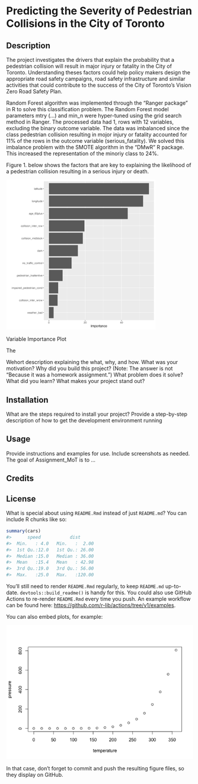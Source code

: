 
<!-- README.md is generated from README.Rmd. Please edit that file -->

# Predicting the Severity of Pedestrian Collisions in the City of Toronto

## Description

The project investigates the drivers that explain the probability that a
pedestrian collision will result in major injury or fatality in the City
of Toronto. Understanding theses factors could help policy makers design
the appropriate road safety campaigns, road safety infrastructure and
similar activities that could contribute to the success of the City of
Toronto’s Vision Zero Road Safety Plan.

Random Forest algorithm was implemented through the “Ranger package” in
R to solve this classification problem. The Random Forest model
parameters mtry (…) and min_n were hyper-tuned using the grid search
method in Ranger. The processed data had 1, rows with 12 variables,
excluding the binary outcome variable. The data was imbalanced since the
class pedestrian collision resulting in mojor injury or fatality
accounted for 11% of the rows in the outcome variable
(serious_fatality). We solved this imbalance problem with the SMOTE
algorithm in the “DMwR” R package. This increased the representation of
the minoriy class to 24%.

Figure 1. below shows the factors that are key to explaining the
likelihood of a pedestrian collision resulting in a serious injury or
death.

<div class="figure">

<img src="results/plots/variable_importance.png" alt="Variable Importance Plot" width="80%" height="50%" />
<p class="caption">
Variable Importance Plot
</p>

</div>

The

Wehort description explaining the what, why, and how. What was your
motivation? Why did you build this project? (Note: The answer is not
“Because it was a homework assignment.”) What problem does it solve?
What did you learn? What makes your project stand out?

## Installation

What are the steps required to install your project? Provide a
step-by-step description of how to get the development environment
running

## Usage

Provide instructions and examples for use. Include screenshots as
needed. The goal of Assignment_MoT is to …

## Credits

## License

What is special about using `README.Rmd` instead of just `README.md`?
You can include R chunks like so:

``` r
summary(cars)
#>      speed           dist       
#>  Min.   : 4.0   Min.   :  2.00  
#>  1st Qu.:12.0   1st Qu.: 26.00  
#>  Median :15.0   Median : 36.00  
#>  Mean   :15.4   Mean   : 42.98  
#>  3rd Qu.:19.0   3rd Qu.: 56.00  
#>  Max.   :25.0   Max.   :120.00
```

You’ll still need to render `README.Rmd` regularly, to keep `README.md`
up-to-date. `devtools::build_readme()` is handy for this. You could also
use GitHub Actions to re-render `README.Rmd` every time you push. An
example workflow can be found here:
<https://github.com/r-lib/actions/tree/v1/examples>.

You can also embed plots, for example:

![](README_files/figure-gfm/pressure-1.png)<!-- -->

In that case, don’t forget to commit and push the resulting figure
files, so they display on GitHub.
